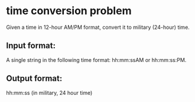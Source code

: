 # time conversion problem

Given a time in 12-hour AM/PM format, convert it to military (24-hour) time.

## Input format:

A single string in the following time format: hh:mm:ssAM or hh:mm:ss:PM.

## Output format:

hh:mm:ss (in military, 24 hour time)
